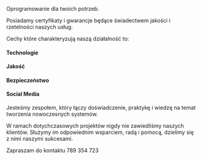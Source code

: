 Oprogramowanie dla twoich potrzeb. 

Posiadamy certyfikaty i gwarancje będące świadectwem jakości i rzetelności naszych usług.

Cechy które charakteryzują naszą działalność to: 
#### Technologie
#### Jakość
#### Bezpieczeństwo
#### Social Media

Jesteśmy zespołem, który łączy doświadczenie, praktykę i wiedzę na temat tworzenia nowoczesnych systemów.

W ramach dotychczasowych projektów nigdy nie zawiedliśmy naszych klientów. Służymy im odpowiednim wsparciem, radą i pomocą, dzielimy się z nimi naszymi sukcesami.

Zapraszam do kontaktu 
789 354 723
